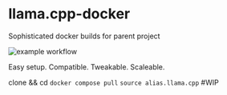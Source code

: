# llama.cpp-docker

Sophisticated docker builds for parent project 

![example workflow](https://github.com/localagi/llama.cpp-docker/actions/workflows/publish-docker.yml/badge.svg?branch=master)

Easy setup. Compatible. Tweakable. Scaleable.

clone && cd
`docker compose pull`
`source alias.llama.cpp`
#WIP
